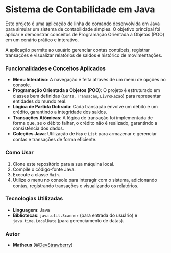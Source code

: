 # Sistema de Contabilidade em Java

Este projeto é uma aplicação de linha de comando desenvolvida em Java para simular um sistema de contabilidade simples. O objetivo principal foi aplicar e demonstrar conceitos de Programação Orientada a Objetos (POO) em um cenário prático e interativo.

A aplicação permite ao usuário gerenciar contas contábeis, registrar transações e visualizar relatórios de saldos e histórico de movimentações.

### Funcionalidades e Conceitos Aplicados

- **Menu Interativo**: A navegação é feita através de um menu de opções no console.
- **Programação Orientada a Objetos (POO)**: O projeto é estruturado em classes bem definidas (`Conta`, `Transacao`, `LivroRazao`) para representar entidades do mundo real.
- **Lógica de Partida Dobrada**: Cada transação envolve um débito e um crédito, garantindo a integridade dos saldos.
- **Transações Atômicas**: A lógica de transação foi implementada de forma que, se o débito falhar, o crédito não é realizado, garantindo a consistência dos dados.
- **Coleções Java**: Utilização de `Map` e `List` para armazenar e gerenciar contas e transações de forma eficiente.

### Como Usar

1.  Clone este repositório para a sua máquina local.
2.  Compile o código-fonte Java.
3.  Execute a classe `Main`.
4.  Utilize o menu no console para interagir com o sistema, adicionando contas, registrando transações e visualizando os relatórios.

### Tecnologias Utilizadas

- **Linguagem**: Java
- **Bibliotecas**: `java.util.Scanner` (para entrada do usuário) e `java.time.LocalDate` (para gerenciamento de datas).

### Autor

- **Matheus** ([@DevStrawberry](https://github.com/DevStrawberry))
